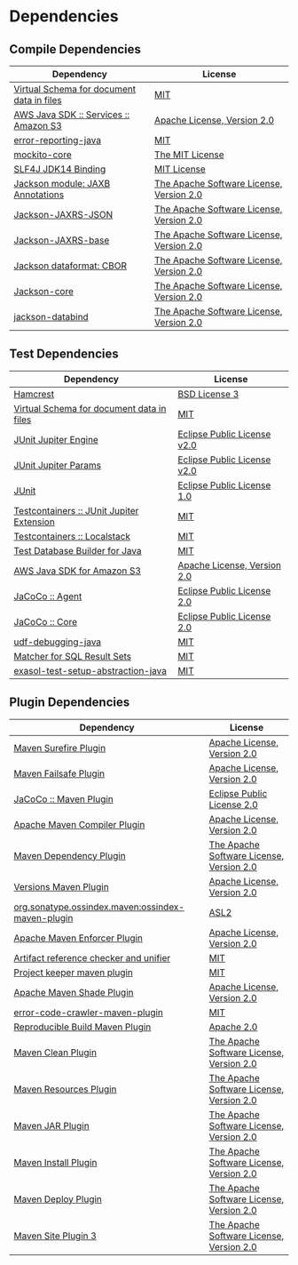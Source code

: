 <!-- @formatter:off -->
# Dependencies

## Compile Dependencies

| Dependency                                     | License                                        |
| ---------------------------------------------- | ---------------------------------------------- |
| [Virtual Schema for document data in files][0] | [MIT][1]                                       |
| [AWS Java SDK :: Services :: Amazon S3][2]     | [Apache License, Version 2.0][3]               |
| [error-reporting-java][4]                      | [MIT][1]                                       |
| [mockito-core][6]                              | [The MIT License][7]                           |
| [SLF4J JDK14 Binding][8]                       | [MIT License][9]                               |
| [Jackson module: JAXB Annotations][10]         | [The Apache Software License, Version 2.0][11] |
| [Jackson-JAXRS-JSON][12]                       | [The Apache Software License, Version 2.0][11] |
| [Jackson-JAXRS-base][14]                       | [The Apache Software License, Version 2.0][11] |
| [Jackson dataformat: CBOR][16]                 | [The Apache Software License, Version 2.0][11] |
| [Jackson-core][18]                             | [The Apache Software License, Version 2.0][11] |
| [jackson-databind][20]                         | [The Apache Software License, Version 2.0][11] |

## Test Dependencies

| Dependency                                      | License                           |
| ----------------------------------------------- | --------------------------------- |
| [Hamcrest][22]                                  | [BSD License 3][23]               |
| [Virtual Schema for document data in files][0]  | [MIT][1]                          |
| [JUnit Jupiter Engine][26]                      | [Eclipse Public License v2.0][27] |
| [JUnit Jupiter Params][26]                      | [Eclipse Public License v2.0][27] |
| [JUnit][30]                                     | [Eclipse Public License 1.0][31]  |
| [Testcontainers :: JUnit Jupiter Extension][32] | [MIT][33]                         |
| [Testcontainers :: Localstack][32]              | [MIT][33]                         |
| [Test Database Builder for Java][36]            | [MIT][1]                          |
| [AWS Java SDK for Amazon S3][2]                 | [Apache License, Version 2.0][3]  |
| [JaCoCo :: Agent][40]                           | [Eclipse Public License 2.0][41]  |
| [JaCoCo :: Core][40]                            | [Eclipse Public License 2.0][41]  |
| [udf-debugging-java][44]                        | [MIT][1]                          |
| [Matcher for SQL Result Sets][46]               | [MIT][1]                          |
| [exasol-test-setup-abstraction-java][48]        | [MIT][1]                          |

## Plugin Dependencies

| Dependency                                              | License                                        |
| ------------------------------------------------------- | ---------------------------------------------- |
| [Maven Surefire Plugin][50]                             | [Apache License, Version 2.0][51]              |
| [Maven Failsafe Plugin][52]                             | [Apache License, Version 2.0][51]              |
| [JaCoCo :: Maven Plugin][40]                            | [Eclipse Public License 2.0][41]               |
| [Apache Maven Compiler Plugin][56]                      | [Apache License, Version 2.0][51]              |
| [Maven Dependency Plugin][58]                           | [The Apache Software License, Version 2.0][11] |
| [Versions Maven Plugin][60]                             | [Apache License, Version 2.0][51]              |
| [org.sonatype.ossindex.maven:ossindex-maven-plugin][62] | [ASL2][11]                                     |
| [Apache Maven Enforcer Plugin][64]                      | [Apache License, Version 2.0][51]              |
| [Artifact reference checker and unifier][66]            | [MIT][1]                                       |
| [Project keeper maven plugin][68]                       | [MIT][1]                                       |
| [Apache Maven Shade Plugin][70]                         | [Apache License, Version 2.0][51]              |
| [error-code-crawler-maven-plugin][72]                   | [MIT][1]                                       |
| [Reproducible Build Maven Plugin][74]                   | [Apache 2.0][11]                               |
| [Maven Clean Plugin][76]                                | [The Apache Software License, Version 2.0][11] |
| [Maven Resources Plugin][78]                            | [The Apache Software License, Version 2.0][11] |
| [Maven JAR Plugin][80]                                  | [The Apache Software License, Version 2.0][11] |
| [Maven Install Plugin][82]                              | [The Apache Software License, Version 2.0][11] |
| [Maven Deploy Plugin][84]                               | [The Apache Software License, Version 2.0][11] |
| [Maven Site Plugin 3][86]                               | [The Apache Software License, Version 2.0][11] |

[40]: https://www.eclemma.org/jacoco/index.html
[68]: https://github.com/exasol/project-keeper-maven-plugin
[4]: https://github.com/exasol/error-reporting-java
[0]: https://github.com/exasol/virtual-schema-common-document-files
[11]: http://www.apache.org/licenses/LICENSE-2.0.txt
[50]: https://maven.apache.org/surefire/maven-surefire-plugin/
[76]: http://maven.apache.org/plugins/maven-clean-plugin/
[2]: https://aws.amazon.com/sdkforjava
[14]: http://github.com/FasterXML/jackson-jaxrs-providers/jackson-jaxrs-base
[1]: https://opensource.org/licenses/MIT
[6]: https://github.com/mockito/mockito
[60]: http://www.mojohaus.org/versions-maven-plugin/
[70]: https://maven.apache.org/plugins/maven-shade-plugin/
[16]: http://github.com/FasterXML/jackson-dataformats-binary
[23]: http://opensource.org/licenses/BSD-3-Clause
[56]: https://maven.apache.org/plugins/maven-compiler-plugin/
[30]: http://junit.org
[41]: https://www.eclipse.org/legal/epl-2.0/
[20]: http://github.com/FasterXML/jackson
[3]: https://aws.amazon.com/apache2.0
[7]: https://github.com/mockito/mockito/blob/main/LICENSE
[46]: https://github.com/exasol/hamcrest-resultset-matcher
[74]: http://zlika.github.io/reproducible-build-maven-plugin
[9]: http://www.opensource.org/licenses/mit-license.php
[12]: http://github.com/FasterXML/jackson-jaxrs-providers/jackson-jaxrs-json-provider
[26]: https://junit.org/junit5/
[22]: http://hamcrest.org/JavaHamcrest/
[8]: http://www.slf4j.org
[78]: http://maven.apache.org/plugins/maven-resources-plugin/
[66]: https://github.com/exasol/artifact-reference-checker-maven-plugin
[48]: https://github.com/exasol/exasol-test-setup-abstraction-java
[18]: https://github.com/FasterXML/jackson-core
[52]: https://maven.apache.org/surefire/maven-failsafe-plugin/
[36]: https://github.com/exasol/test-db-builder-java
[58]: http://maven.apache.org/plugins/maven-dependency-plugin/
[33]: http://opensource.org/licenses/MIT
[31]: http://www.eclipse.org/legal/epl-v10.html
[80]: http://maven.apache.org/plugins/maven-jar-plugin/
[10]: https://github.com/FasterXML/jackson-modules-base
[51]: https://www.apache.org/licenses/LICENSE-2.0.txt
[64]: https://maven.apache.org/enforcer/maven-enforcer-plugin/
[27]: https://www.eclipse.org/legal/epl-v20.html
[82]: http://maven.apache.org/plugins/maven-install-plugin/
[62]: https://sonatype.github.io/ossindex-maven/maven-plugin/
[32]: https://testcontainers.org
[44]: https://github.com/exasol/udf-debugging-java
[84]: http://maven.apache.org/plugins/maven-deploy-plugin/
[86]: http://maven.apache.org/plugins/maven-site-plugin/
[72]: https://github.com/exasol/error-code-crawler-maven-plugin
